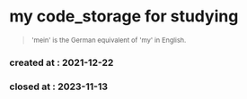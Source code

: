 # my code_storage for studying

> <small>'mein' is the German equivalent of 'my' in English.</small>

<h3>created at : 2021-12-22</h3>
<h3>closed at : 2023-11-13</h3>

